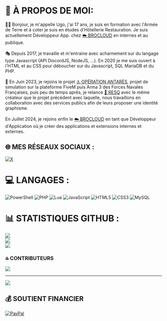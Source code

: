 # 💫 À PROPOS DE MOI:
🙋‍♂️ Bonjour, je m'appelle Ugo, j'ai 17 ans, je suis en formation avec l'Armée de Terre et à coter je suis en études d'Hôtellerie Restauration. Je suis actuellement Développeur App. chez [☁️ BROCLOUD](https://brocloud.group/) en internes et au publique.<br><br>🎭 Depuis 2017, je travaille et m'entraine avec acharnement sur du langage type Javascript (API DiscordJS, NodeJS, ...). En 2020 je me suis ouvert à l'HTML et au CSS pour déboucher sur du Javascript, SQL MariaDB et du PHP.<br><br>👷 En Juin 2023, je rejoins le projet [⚓ OPÉRATION ANTARÈS](https://opantares.fr/), projet de simulation sur la plateforme FiveM puis Arma 3 des Forces Navales Françaises, puis peu de temps après, je relance [🎨 RESQ](https://resq-patch.com/) avec le même créateur que le projet précédent avec laquelle, nous travaillons en collaboration avec des services publics afin de leurs proposer une identité graphisme.<br><br>En Juillet 2024, je rejoins enfin le [☁️ BROCLOUD](https://brocloud.group/) en tant que Développeur d'Application où je créer des applications et extensions internes et externes.


## 🌐 MES RÉSEAUX SOCIAUX :
[![X](https://img.shields.io/badge/X-black.svg?logo=X&logoColor=white)](https://x.com/https://x.com/LloberaUgo) 

# 💻 LANGAGES :
![PowerShell](https://img.shields.io/badge/PowerShell-%235391FE.svg?style=flat&logo=powershell&logoColor=white) ![PHP](https://img.shields.io/badge/php-%23777BB4.svg?style=flat&logo=php&logoColor=white) ![Lua](https://img.shields.io/badge/lua-%232C2D72.svg?style=flat&logo=lua&logoColor=white) ![JavaScript](https://img.shields.io/badge/javascript-%23323330.svg?style=flat&logo=javascript&logoColor=%23F7DF1E) ![HTML5](https://img.shields.io/badge/html5-%23E34F26.svg?style=flat&logo=html5&logoColor=white) ![CSS3](https://img.shields.io/badge/css3-%231572B6.svg?style=flat&logo=css3&logoColor=white) ![MySQL](https://img.shields.io/badge/mysql-4479A1.svg?style=flat&logo=mysql&logoColor=white)
# 📊 STATISTIQUES GITHUB :
![](https://github-readme-stats.vercel.app/api?username=UgoLlobera&theme=blue_navy&hide_border=false&include_all_commits=true&count_private=true)<br/>
![](https://github-readme-streak-stats.herokuapp.com/?user=UgoLlobera&theme=blue_navy&hide_border=false)<br/>
![](https://github-readme-stats.vercel.app/api/top-langs/?username=UgoLlobera&theme=blue_navy&hide_border=false&include_all_commits=true&count_private=true&layout=compact)

### 🔝 CONTRIBUTEURS
![](https://github-contributor-stats.vercel.app/api?username=UgoLlobera&limit=5&theme=dark&combine_all_yearly_contributions=true)

---
[![](https://visitcount.itsvg.in/api?id=UgoLlobera&icon=0&color=0)](https://visitcount.itsvg.in)

  ## 💰 SOUTIENT FINANCIER
  [![PayPal](https://img.shields.io/badge/PayPal-00457C?style=for-the-badge&logo=paypal&logoColor=white)](https://paypal.me/wkdtwitch) 

  
